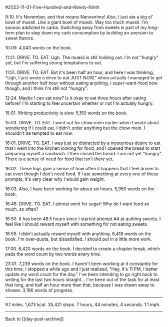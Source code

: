 #2023-11-01-Five-Hundred-and-Ninety-Ninth

9:10.  It's November, and that means Nanowrimo!  Also, I just ate a big ol' bowl of muesli.  Like a giant bowl of muesli.  Way too much muesli.  I'm sooooo addicted to carbs.  Switching away from sweets is part of my long-term plan to step down my carb consumption by building an aversion to sweet flavors.

10:09.  4,043 words on the book.

11:21.  DRIVE.  TO.  EAT.  Ugh.  The muesli is still holding out.  I'm not "hungry" yet, but I'm suffering strong temptations to eat.

11:51.  DRIVE.  TO.  EAT.  But it's been half an hour, and here I was thinking, "Ugh, I just wrote a drive to eat JUST NOW," when actually I managed to get through another half hour without eating anything.  I super-want-food now though, and I think I'm still not "hungry".

12:24.  Maybe I can eat now?  Is it okay to eat three hours after eating before?  I'm starting to feel uncertain whether or not I'm actually hungry.

15:01.  Writing productivity is slow.  5,150 words on the book.

15:03.  DRIVE.  TO.  EAT.  I went out for chow mein earlier when I wrote about wondering if I could eat.  I didn't order anything but the chow mein.  I shouldn't be tempted to eat *now*.

16:01.  DRIVE.  TO.  EAT.  I was just so distracted by a mysterious desire to eat that I went into the kitchen looking for food, and I opened the bread to start preparing myself a sandwich.  I then closed the bread.  I am not yet "hungry".  There is a sense of need for food that isn't *there* yet.

16:02.  These logs give a sense of how often it happens that I feel driven to eat even though I don't need food.  If I ate something at every one of these prompts, it's very clear why I would gain weight.

16:03.  Also, I have been working for about six hours.  5,950 words on the book.

16:48.  DRIVE.  TO.  EAT.  I almost went for sugar!  Why do I want food so much, so often?

16:50.  It has been 46.5 hours since I started attempt #4 at quitting sweets.  I feel like I should reward myself with something for not eating sweets.

16:59.  I didn't actually reward myself with anything.  6,418 words on the book.  I'm over-quota, but dissatisfied.  I should put in a little more work.

17:00.  6,420 words on the book.  I decided to create a chapter break, which pads the word count by two words every time.

23:01.  7,239 words on the book.  I haven't been working at it constantly for this time.  I stopped a while ago and I just realized, "Hey, it's 11 PM, I better update my word count for the day."  I've been intending to go right back to writing for the last two hours straight...  I've been out of the task for at least that long, and half an hour more than that, because I was drawn away to shower.  3,196 words of progress.

---
9.1 miles.  1,673 kcal.  35,421 steps.  7 hours, 44 minutes, 4 seconds.  1.1 mph.

---
Back to [[day-post-archive]]